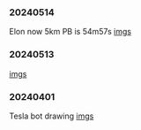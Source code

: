 ### 20240514
Elon now 5km PB is 54m57s
[imgs](imgs/20240514/)

### 20240513
[imgs](imgs/20240513/)

### 20240401
Tesla bot drawing
[imgs](imgs/20240401/)
